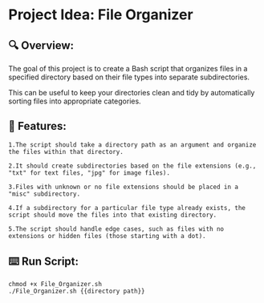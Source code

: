 # Project Idea: File Organizer

## 🔍 Overview:

The goal of this project is to create a Bash script that organizes files in a specified directory based on their file types into separate subdirectories. 

This can be useful to keep your directories clean and tidy by automatically sorting files into appropriate categories.

## 📌 Features:

    1.The script should take a directory path as an argument and organize the files within that directory.
    
    2.It should create subdirectories based on the file extensions (e.g., "txt" for text files, "jpg" for image files).
    
    3.Files with unknown or no file extensions should be placed in a "misc" subdirectory.
    
    4.If a subdirectory for a particular file type already exists, the script should move the files into that existing directory.
    
    5.The script should handle edge cases, such as files with no extensions or hidden files (those starting with a dot).
## ⌨️ Run Script:
```
chmod +x File_Organizer.sh
./File_Organizer.sh {{directory path}}

```


